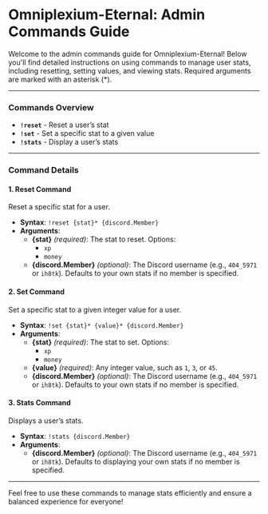 # Omniplexium-Eternal: Admin Commands Guide

Welcome to the admin commands guide for Omniplexium-Eternal! Below you'll find detailed instructions on using commands to manage user stats, including resetting, setting values, and viewing stats. Required arguments are marked with an asterisk (*).

---

### Commands Overview

- **`!reset`** - Reset a user’s stat
- **`!set`** - Set a specific stat to a given value
- **`!stats`** - Display a user’s stats

---

### Command Details

#### 1. **Reset Command**
Reset a specific stat for a user.

- **Syntax**: `!reset {stat}* {discord.Member}`
- **Arguments**:
  - **{stat}** *(required)*: The stat to reset. Options:
    - `xp`
    - `money`
  - **{discord.Member}** *(optional)*: The Discord username (e.g., `404_5971` or `ih8tk`). Defaults to your own stats if no member is specified.

#### 2. **Set Command**
Set a specific stat to a given integer value for a user.

- **Syntax**: `!set {stat}* {value}* {discord.Member}`
- **Arguments**:
  - **{stat}** *(required)*: The stat to set. Options:
    - `xp`
    - `money`
  - **{value}** *(required)*: Any integer value, such as `1`, `3`, or `45`.
  - **{discord.Member}** *(optional)*: The Discord username (e.g., `404_5971` or `ih8tk`). Defaults to your own stats if no member is specified.

#### 3. **Stats Command**
Displays a user’s stats.

- **Syntax**: `!stats {discord.Member}`
- **Arguments**:
  - **{discord.Member}** *(optional)*: The Discord username (e.g., `404_5971` or `ih8tk`). Defaults to displaying your own stats if no member is specified.

---

Feel free to use these commands to manage stats efficiently and ensure a balanced experience for everyone!
